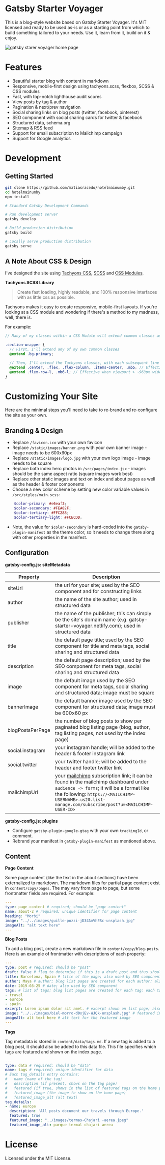 # Gatsby Starter Voyager

This is a blog-style website based on Gatsby Starter Voyager. It's MIT licensed and ready to be used as-is or as a starting point from which to build something tailored to your needs. Use it, learn from it, build on it & enjoy.

![gatsby starer voyager home page](./voyager-home.png)

# Features

- Beautiful starter blog with content in markdown
- Responsive, mobile-first design using tachyons.scss, flexbox, SCSS & CSS modules
- Fast, with top-notch lighthouse audit scores
- View posts by tag & author
- Pagination & next/prev navigation
- Social sharing links on blog posts (twitter, facebook, pinterest)
- SEO component with social sharing cards for twitter & facebook
- Structured data, schema.org
- Sitemap & RSS feed
- Support for email subscription to Mailchimp campaign
- Support for Google analytics

# Development

## Getting Started

```sh
git clone https://github.com/matiasracedo/hotelmainumby.git
cd hotelmainumby
npm install

# Standard Gatsby Development Commands

# Run development server
gatsby develop

# Build production distribution
gatsby build

# Locally serve production distribution
gatsby serve
```

## A Note About CSS & Design

I've designed the site using [Tachyons CSS](https://tachyons.io/), [SCSS](https://sass-lang.com/documentation/syntax) and [CSS Modules](https://www.gatsbyjs.org/docs/css-modules).

**Tachyons SCSS Library**
> Create fast loading, highly readable, and 100% responsive interfaces with as little css as possible.

Tachyons makes it easy to create responsive, mobile-first layouts. If you're looking at a CSS module and wondering if there's a method to my madness, well, there is.

For example:
```scss
// Many of my classes within a CSS Module will extend common classes as well as Tachyons classes.

.section-wrapper {
  // First, I'll extend any of my own common classes
  @extend .bg-primary;

  // Then, I'll extend the Tachyons classes, with each subsequent line extending classes for a larger viewport.
  @extend .center, .flex, .flex-column, .items-center, .mb5; // Effective on all screen sizes unless a more specific class (below) overrides it
  @extend .flex-row-l, .mb6-l; // Effective when viewport > ~960px wide
}
```

# Customizing Your Site

Here are the minimal steps you'll need to take to re-brand and re-configure the site as your own.

## Branding & Design

- Replace `/favicon.ico` with your own favicon
- Replace `/static/images/banner.png` with your own banner image - image needs to be 600x60px
- Replace `/static/images/logo.jpg` with your own logo image - image needs to be square
- Replace both index hero photos in `/src/pages/index.jsx` - images should be the same aspect ratio (square images work best)
- Replace other static images and text on index and about pages as well as the header & footer components
- Choose a new color scheme by setting new color variable values in `/src/styles/main.scss`:

```scss
    $color-primary: #e6eaf3;
    $color-secondary: #FEA82F;
    $color-tertiary: #FFC288;
    $color-tertiary-light: #FCECDD;
```
  - Note, the value for `$color-secondary` is hard-coded into the `gatsby-plugin-manifest` as the theme color, so it needs to change there along with other properties in the manifest.

## Configuration

**gatsby-config.js: siteMetadata**

| Property | Description |
|----------|-------------|
| siteUrl | the url for your site; used by the SEO component and for constructing links |
| author | the name of the site author; used in structured data |
| publisher | the name of the publisher; this can simply be the site's domain name (e.g. gatsby-starter-voyager.netlify.com); used in structured data |
| title | the default page title; used by the SEO component for title and meta tags, social sharing and structured data |
| description | the default page description; used by the SEO component for meta tags, social sharing and structured data |
| image | the default image used by the SEO component for meta tags, social sharing and structured data; image must be square |
| bannerImage | the default banner image used by the SEO component for structured data; image must be 600x60 px |
| blogPostsPerPage | the number of blog posts to show per paginated blog listing page (blog, author, tag listing pages, not used by the index page) |
| social.instagram | your instagram handle; will be added to the header & footer instagram link |
| social.twitter | your twitter handle; will be added to the header and footer twitter link |
| mailchimpUrl | your [mailchimp](https://mailchimp.com/) subscription link; it can be found in the mailchimp dashboard under `audience -> forms`; it will be a format like the following: `https://<MAILCHIMP-USERNAME>.us20.list-manage.com/subscribe/post?u=<MAILCHIMP-USER-ID>` |

**gatsby-config.js: plugins**

- Configure `gatsby-plugin-google-gtag` with your own `trackingId`, or comment.
- Rebrand your manifest in `gatsby-plugin-manifest` as mentioned above.

## Content

**Page Content**

Some page content (like the text in the about sections) have been externalized to markdown. The markdown files for partial page content exist in `content/copy/pages`. The  may vary from page to page, but some frontmatter fields are required. For example:
```yaml
---
type: page-content # required; should be "page-content"
name: about-2 # required; unique identifier for page content
heading: "Morbi"
image: "../../images/guille-pozzi-jD34AmVhESc-unsplash.jpg"
imageAlt: "alt text here"
---
```

**Blog Posts**

To add a blog post, create a new markdown file in `content/copy/blog-posts`. Here is an example of frontmatter with descriptions of each property:
```yaml
---
type: post # required; should be "post"
draft: false # flag to determine if this is a draft post and thus should not be displayed in production
title: Barcelona, Spain # title of the page; also used by SEO component
author: Maya # author; blog list pages are created for each author; also used by SEO component
date: 2019-08-25 # date; also used by SEO component
tags: # list of tags; blog list pages are created for each tag; each tag must also exist in tags.md data file
- travel
- europe
- spain
excerpt: Lorem ipsum dolor sit amet. # excerpt shown on list page; also used by SEO component
image: "../../images/biel-morro-d0xjEv-WJQk-unsplash.jpg" # featured image shown on list page; also used by SEO component
imageAlt: alt text here # alt text for the featured image
---

```

**Tags**

Tag metadata is stored in `content/data/tags.md`. If a new tag is added to a blog post, it should also be added to this data file. This file specifies which tags are featured and shown on the index page.

```yaml
---
type: data # required; should be "data"
name: tags # required; unique identifier for data
# Each tag_details entry contains:
#   name (name of the tag)
#   description (if present, shows on the tag page)
#   featured (if true, shows in the list of featured tags on the home page)
#   featured_image (the image to show on the home page)
#   featured_image_alt (alt text)
tag_details:
- name: europe
  description: 'All posts document our travels through Europe.'
  featured: true
  featured_image: "../images/termas-Chajari -aerea.jpeg"
  featured_image_alt: parque termal chajari aerea
```

# License

Licensed under the MIT License.


